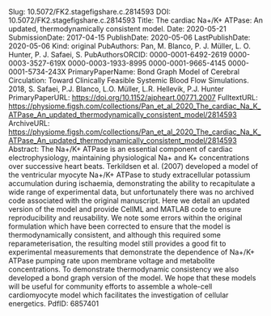 Slug: 10.5072/FK2.stagefigshare.c.2814593
DOI: 10.5072/FK2.stagefigshare.c.2814593
Title: The cardiac Na+/K+ ATPase: An updated, thermodynamically consistent model.
Date: 2020-05-21
SubmissionDate: 2017-04-15
PublishDate: 2020-05-06
LastPublishDate: 2020-05-06
Kind: original
PubAuthors: Pan, M.
    Blanco, P. J.
    Müller, L. O.
    Hunter, P. J.
    Safaei, S.
PubAuthorsORCID: 0000-0001-6492-2619
    0000-0003-3527-619X
    0000-0003-1933-8995
    0000-0001-9665-4145
    0000-0001-5734-243X
PrimaryPaperName: Bond Graph Model of Cerebral Circulation: Toward Clinically Feasible Systemic Blood Flow Simulations. 2018, S. Safaei, P.J. Blanco, L.O. Müller, L.R. Hellevik, P.J. Hunter
PrimaryPaperURL: https://doi.org/10.1152/ajpheart.00771.2007
FulltextURL: https://physiome.figsh.com/collections/Pan_et_al_2020_The_cardiac_Na_K_ATPase_An_updated_thermodynamically_consistent_model/2814593
ArchiveURL: https://physiome.figsh.com/collections/Pan_et_al_2020_The_cardiac_Na_K_ATPase_An_updated_thermodynamically_consistent_model/2814593
Abstract: The Na+/K+ ATPase is an essential component of cardiac electrophysiology, maintaining physiological Na+ and K+ concentrations over successive heart beats. Terkildsen et al. (2007) developed a model of the ventricular myocyte Na+/K+ ATPase to study extracellular potassium accumulation during ischaemia, demonstrating the ability to recapitulate a wide range of experimental data, but unfortunately there was no archived code associated with the original manuscript. Here we detail an updated version of the model and provide CellML and MATLAB code to ensure reproducibility and reusability. We note some errors within the original formulation which have been corrected to ensure that the model is thermodynamically consistent, and although this required some reparameterisation, the resulting model still provides a good fit to experimental measurements that demonstrate the dependence of Na+/K+ ATPase pumping rate upon membrane voltage and metabolite concentrations. To demonstrate thermodynamic consistency we also developed a bond graph version of the model. We hope that these models will be useful for community efforts to assemble a whole-cell cardiomyocyte model which facilitates the investigation of cellular energetics.
PdfID: 6857401
